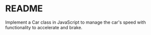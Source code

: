 # README

Implement a Car class in JavaScript to manage the car's speed with functionality to accelerate and brake.